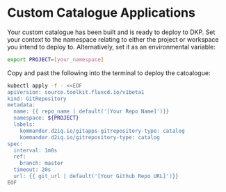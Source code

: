 # Custom Catalogue Applications

Your custom catalogue has been built and is ready to deploy to DKP. Set your context to the namespace relating to either the project or workspace you intend to deploy to. Alternatively, set it as an environmental variable:

```bash
export PROJECT=[your_namespace]
````

Copy and past the following into the terminal to deploy the catoalogue:

```bash
kubectl apply -f - <<EOF
apiVersion: source.toolkit.fluxcd.io/v1beta1
kind: GitRepository
metadata:
  name: {{ repo_name | default('[Your Repo Name]')}}
  namespace: ${PROJECT}
  labels:
    kommander.d2iq.io/gitapps-gitrepository-type: catalog
    kommander.d2iq.io/gitrepository-type: catalog
spec:
  interval: 1m0s
  ref:
    branch: master
  timeout: 20s
  url: {{ git_url | default('[Your Github Repo URL]')}}
EOF
```